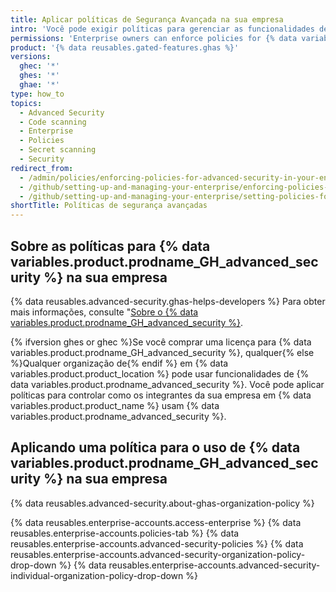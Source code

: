 ```yaml
---
title: Aplicar políticas de Segurança Avançada na sua empresa
intro: 'Você pode exigir políticas para gerenciar as funcionalidades de {% data variables.product.prodname_GH_advanced_security %} dentro das organizações de sua empresa ou permitir que as políticas sejam definidas em cada organização.'
permissions: 'Enterprise owners can enforce policies for {% data variables.product.prodname_GH_advanced_security %} in an enterprise.'
product: '{% data reusables.gated-features.ghas %}'
versions:
  ghec: '*'
  ghes: '*'
  ghae: '*'
type: how_to
topics:
  - Advanced Security
  - Code scanning
  - Enterprise
  - Policies
  - Secret scanning
  - Security
redirect_from:
  - /admin/policies/enforcing-policies-for-advanced-security-in-your-enterprise
  - /github/setting-up-and-managing-your-enterprise/enforcing-policies-for-advanced-security-in-your-enterprise-account
  - /github/setting-up-and-managing-your-enterprise/setting-policies-for-organizations-in-your-enterprise-account/enforcing-policies-for-advanced-security-in-your-enterprise-account
shortTitle: Políticas de segurança avançadas
---
```


## Sobre as políticas para {% data variables.product.prodname_GH_advanced_security %} na sua empresa

{% data reusables.advanced-security.ghas-helps-developers %} Para obter mais informações, consulte "[Sobre o {% data variables.product.prodname_GH_advanced_security %}](/get-started/learning-about-github/about-github-advanced-security).

{% ifversion ghes or ghec %}Se você comprar uma licença para {% data variables.product.prodname_GH_advanced_security %}, qualquer{% else %}Qualquer organização de{% endif %} em {% data variables.product.product_location %} pode usar funcionalidades de {% data variables.product.prodname_advanced_security %}. Você pode aplicar políticas para controlar como os integrantes da sua empresa em {% data variables.product.product_name %} usam {% data variables.product.prodname_advanced_security %}.

## Aplicando uma política para o uso de {% data variables.product.prodname_GH_advanced_security %} na sua empresa

{% data reusables.advanced-security.about-ghas-organization-policy %}

{% data reusables.enterprise-accounts.access-enterprise %}
{% data reusables.enterprise-accounts.policies-tab %}
{% data reusables.enterprise-accounts.advanced-security-policies %}
{% data reusables.enterprise-accounts.advanced-security-organization-policy-drop-down %}
{% data reusables.enterprise-accounts.advanced-security-individual-organization-policy-drop-down %}
